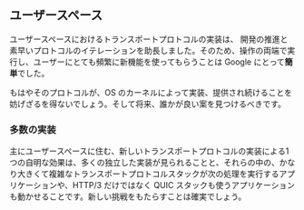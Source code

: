 ## ユーザースペース

ユーザースペースにおけるトランスポートプロトコルの実装は、 開発の推進と素早いプロトコルのイテレーションを助長しました。そのため、操作の両端で実行し、ユーザーにとても頻繁に新機能を使ってもらうことは Google にとって**簡単**でした。

もはやそのプロトコルが、OS のカーネルによって実装、提供され続けることを妨げざるを得ないでしょう。そして将来、誰かが良い案を見つけるべきです。

### 多数の実装

主にユーザースペースに住む、新しいトランスポートプロトコルの実装による1つの自明な効果は、多くの独立した実装が見られることと、それらの中の、かなり大きくて複雑なトランスポートプロトコルスタックが次の処理を実行するアプリケーションや、HTTP/3 だけではなく QUIC スタックも使うアプリケーションも動かせることです。新しい挑戦をもたらすことは確実でしょう。